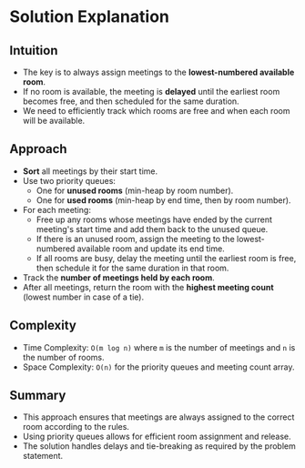 
# Solution Explanation

## Intuition
- The key is to always assign meetings to the **lowest-numbered available room**.
- If no room is available, the meeting is **delayed** until the earliest room becomes free, and then scheduled for the same duration.
- We need to efficiently track which rooms are free and when each room will be available.

## Approach
- **Sort** all meetings by their start time.
- Use two priority queues:
  - One for **unused rooms** (min-heap by room number).
  - One for **used rooms** (min-heap by end time, then by room number).
- For each meeting:
  - Free up any rooms whose meetings have ended by the current meeting's start time and add them back to the unused queue.
  - If there is an unused room, assign the meeting to the lowest-numbered available room and update its end time.
  - If all rooms are busy, delay the meeting until the earliest room is free, then schedule it for the same duration in that room.
- Track the **number of meetings held by each room**.
- After all meetings, return the room with the **highest meeting count** (lowest number in case of a tie).

## Complexity
- Time Complexity: `O(m log n)` where `m` is the number of meetings and `n` is the number of rooms.
- Space Complexity: `O(n)` for the priority queues and meeting count array.

## Summary
- This approach ensures that meetings are always assigned to the correct room according to the rules.
- Using priority queues allows for efficient room assignment and release.
- The solution handles delays and tie-breaking as required by the problem statement.

